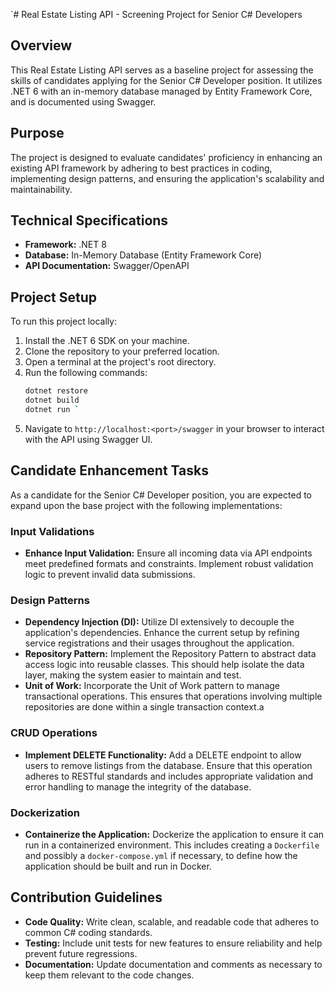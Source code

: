 `# Real Estate Listing API - Screening Project for Senior C# Developers

## Overview
This Real Estate Listing API serves as a baseline project for assessing the skills of candidates applying for the Senior C# Developer position. It utilizes .NET 6 with an in-memory database managed by Entity Framework Core, and is documented using Swagger.

## Purpose
The project is designed to evaluate candidates' proficiency in enhancing an existing API framework by adhering to best practices in coding, implementing design patterns, and ensuring the application's scalability and maintainability.

## Technical Specifications
- **Framework:** .NET 8
- **Database:** In-Memory Database (Entity Framework Core)
- **API Documentation:** Swagger/OpenAPI

## Project Setup
To run this project locally:

1. Install the .NET 6 SDK on your machine.
2. Clone the repository to your preferred location.
3. Open a terminal at the project's root directory.
4. Run the following commands:
   ```bash
   dotnet restore
   dotnet build
   dotnet run `

1.  Navigate to `http://localhost:<port>/swagger` in your browser to interact with the API using Swagger UI.

Candidate Enhancement Tasks
---------------------------

As a candidate for the Senior C# Developer position, you are expected to expand upon the base project with the following implementations:

### Input Validations

-   **Enhance Input Validation:** Ensure all incoming data via API endpoints meet predefined formats and constraints. Implement robust validation logic to prevent invalid data submissions.

### Design Patterns

-   **Dependency Injection (DI):** Utilize DI extensively to decouple the application's dependencies. Enhance the current setup by refining service registrations and their usages throughout the application.
-   **Repository Pattern:** Implement the Repository Pattern to abstract data access logic into reusable classes. This should help isolate the data layer, making the system easier to maintain and test.
-   **Unit of Work:** Incorporate the Unit of Work pattern to manage transactional operations. This ensures that operations involving multiple repositories are done within a single transaction context.a

### CRUD Operations

-   **Implement DELETE Functionality:** Add a DELETE endpoint to allow users to remove listings from the database. Ensure that this operation adheres to RESTful standards and includes appropriate validation and error handling to manage the integrity of the database.

### Dockerization

-   **Containerize the Application:** Dockerize the application to ensure it can run in a containerized environment. This includes creating a `Dockerfile` and possibly a `docker-compose.yml` if necessary, to define how the application should be built and run in Docker.


Contribution Guidelines
-----------------------

-   **Code Quality:** Write clean, scalable, and readable code that adheres to common C# coding standards.
-   **Testing:** Include unit tests for new features to ensure reliability and help prevent future regressions.
-   **Documentation:** Update documentation and comments as necessary to keep them relevant to the code changes.